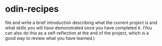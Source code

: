 # odin-recipes
file and write a brief introduction describing what the current project is and what skills you will 
have demonstrated once you have completed it. 
(You can also do this as a self-reflection at the end of the project, 
which is a good way to review what you have learned.)
